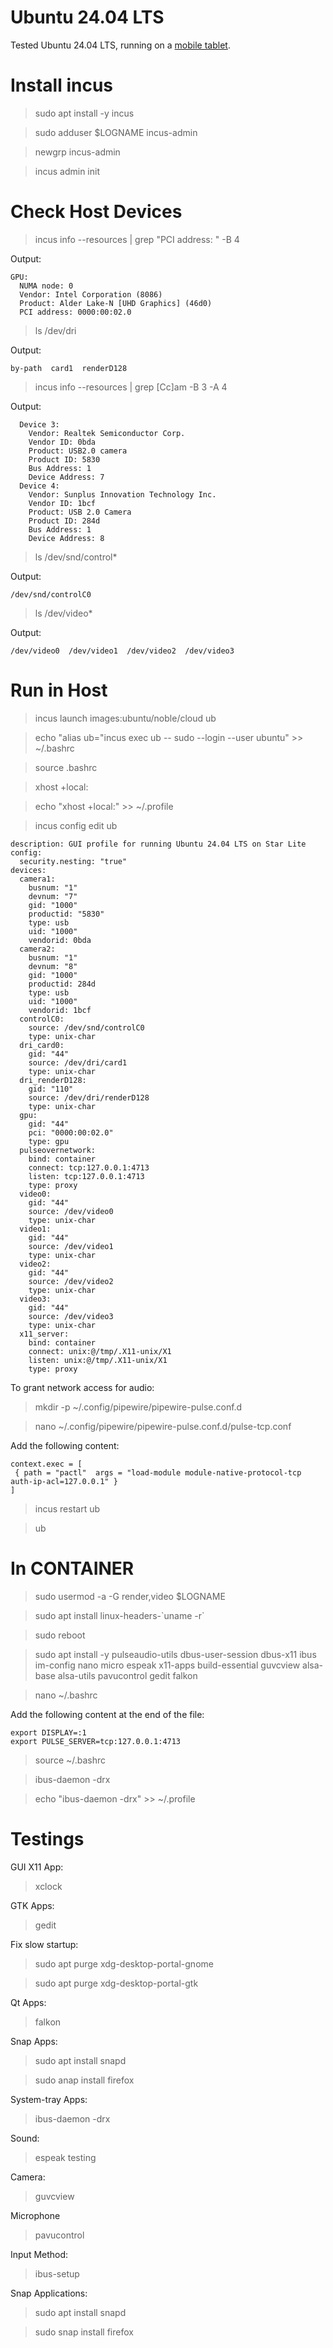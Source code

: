 # Ubuntu 24.04 LTS

Tested Ubuntu 24.04 LTS, running on a [mobile tablet](https://starlabs.systems/pages/starlite).

# Install incus

> sudo apt install -y incus

> sudo adduser $LOGNAME incus-admin

> newgrp incus-admin

> incus admin init

# Check Host Devices

> incus info --resources | grep "PCI address: " -B 4

Output:

```
GPU:
  NUMA node: 0
  Vendor: Intel Corporation (8086)
  Product: Alder Lake-N [UHD Graphics] (46d0)
  PCI address: 0000:00:02.0
```

> ls /dev/dri

Output:

```
by-path  card1  renderD128
```

> incus info --resources | grep [Cc]am -B 3 -A 4

Output:

```
  Device 3:
    Vendor: Realtek Semiconductor Corp.
    Vendor ID: 0bda
    Product: USB2.0 camera
    Product ID: 5830
    Bus Address: 1
    Device Address: 7
  Device 4:
    Vendor: Sunplus Innovation Technology Inc.
    Vendor ID: 1bcf
    Product: USB 2.0 Camera
    Product ID: 284d
    Bus Address: 1
    Device Address: 8
```

> ls /dev/snd/control*

Output:

```
/dev/snd/controlC0
```

> ls /dev/video*

Output:

```
/dev/video0  /dev/video1  /dev/video2  /dev/video3
```

# Run in Host

> incus launch images:ubuntu/noble/cloud ub

> echo "alias ub="incus exec ub -- sudo --login --user ubuntu" >> ~/.bashrc

> source .bashrc

> xhost +local:

> echo "xhost +local:" >> ~/.profile

> incus config edit ub

```
description: GUI profile for running Ubuntu 24.04 LTS on Star Lite
config:
  security.nesting: "true"
devices:
  camera1:
    busnum: "1"
    devnum: "7"
    gid: "1000"
    productid: "5830"
    type: usb
    uid: "1000"
    vendorid: 0bda
  camera2:
    busnum: "1"
    devnum: "8"
    gid: "1000"
    productid: 284d
    type: usb
    uid: "1000"
    vendorid: 1bcf
  controlC0:
    source: /dev/snd/controlC0
    type: unix-char
  dri_card0:
    gid: "44"
    source: /dev/dri/card1
    type: unix-char
  dri_renderD128:
    gid: "110"
    source: /dev/dri/renderD128
    type: unix-char
  gpu:
    gid: "44"
    pci: "0000:00:02.0"
    type: gpu
  pulseovernetwork:
    bind: container
    connect: tcp:127.0.0.1:4713
    listen: tcp:127.0.0.1:4713
    type: proxy
  video0:
    gid: "44"
    source: /dev/video0
    type: unix-char
  video1:
    gid: "44"
    source: /dev/video1
    type: unix-char
  video2:
    gid: "44"
    source: /dev/video2
    type: unix-char
  video3:
    gid: "44"
    source: /dev/video3
    type: unix-char
  x11_server:
    bind: container
    connect: unix:@/tmp/.X11-unix/X1
    listen: unix:@/tmp/.X11-unix/X1
    type: proxy
```

To grant network access for audio:

> mkdir -p ~/.config/pipewire/pipewire-pulse.conf.d

> nano ~/.config/pipewire/pipewire-pulse.conf.d/pulse-tcp.conf

Add the following content:

```
context.exec = [
 { path = "pactl"  args = "load-module module-native-protocol-tcp auth-ip-acl=127.0.0.1" }
]
```

> incus restart ub

> ub

# In CONTAINER

> sudo usermod -a -G render,video $LOGNAME

> sudo apt install linux-headers-\`uname -r\`

> sudo reboot

> sudo apt install -y pulseaudio-utils dbus-user-session dbus-x11 ibus im-config nano micro espeak x11-apps build-essential guvcview alsa-base alsa-utils pavucontrol gedit falkon

> nano ~/.bashrc

Add the following content at the end of the file:

```
export DISPLAY=:1
export PULSE_SERVER=tcp:127.0.0.1:4713
```

> source ~/.bashrc

> ibus-daemon -drx

> echo "ibus-daemon -drx" >> ~/.profile

# Testings

GUI X11 App:

> xclock

GTK Apps:

> gedit

Fix slow startup:

> sudo apt purge xdg-desktop-portal-gnome

> sudo apt purge xdg-desktop-portal-gtk

Qt Apps:

> falkon

Snap Apps:

> sudo apt install snapd

> sudo anap install firefox

System-tray Apps:

> ibus-daemon -drx

Sound:

> espeak testing

Camera:

> guvcview

Microphone

> pavucontrol

Input Method:

> ibus-setup

Snap Applications:

> sudo apt install snapd

> sudo snap install firefox


